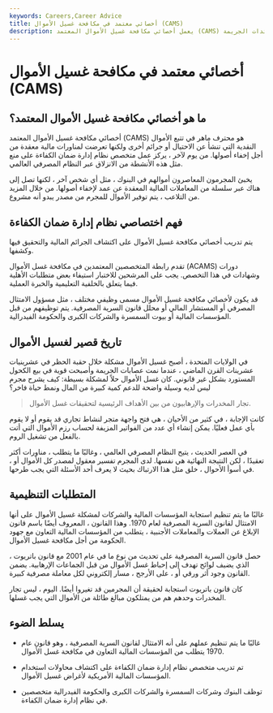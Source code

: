 ```yaml
---
keywords: Careers,Career Advice
title: أخصائي معتمد في مكافحة غسيل الأموال (CAMS)
description: يعمل أخصائي مكافحة غسيل الأموال المعتمد (CAMS) على اكتشاف محاولات التعتيم على أصول عائدات الجريمة.
---
```


# أخصائي معتمد في مكافحة غسيل الأموال (CAMS)
## ما هو أخصائي مكافحة غسيل الأموال المعتمد؟

أخصائي مكافحة غسيل الأموال المعتمد (CAMS) هو محترف ماهر في تتبع الأموال النقدية التي تنشأ عن الاحتيال أو جرائم أخرى ولكنها تعرضت لمناورات مالية معقدة من أجل إخفاء أصولها. من يوم لآخر ، يركز عمل متخصص نظام إدارة ضمان الكفاءة على منع مثل هذه الأنشطة من الانزلاق عبر النظام المصرفي العالمي.

يخبئ المجرمون المعاصرون أموالهم في البنوك ، مثل أي شخص آخر ، لكنها تصل إلى هناك عبر سلسلة من المعاملات المالية المعقدة عن عمد لإخفاء أصولها. من خلال المزيد من التلاعب ، يتم توفير الأموال للمجرم من مصدر يبدو أنه مشروع.

## فهم اختصاصي نظام إدارة ضمان الكفاءة

يتم تدريب أخصائي مكافحة غسيل الأموال على اكتشاف الجرائم المالية والتحقيق فيها وكشفها.

تقدم رابطة المتخصصين المعتمدين في مكافحة غسل الأموال (ACAMS) دورات وشهادات في هذا التخصص. يجب على المرشحين للاختبار استيفاء بعض متطلبات الأهلية فيما يتعلق بالخلفية التعليمية والخبرة العملية.

قد يكون لأخصائي مكافحة غسيل الأموال مسمى وظيفي مختلف ، مثل مسؤول الامتثال المصرفي أو المستشار المالي أو محلل قانون السرية المصرفية. يتم توظيفهم من قبل المؤسسات المالية أو بيوت السمسرة والشركات الكبرى والحكومة الفيدرالية.

## تاريخ قصير لغسيل الأموال

في الولايات المتحدة ، أصبح غسيل الأموال مشكلة خلال حقبة الحظر في عشرينيات عشرينات القرن الماضي ، عندما نمت عصابات الجريمة وأصبحت قوية في بيع الكحول المستورد بشكل غير قانوني. كان غسل الأموال حلاً لمشكلة بسيطة: كيف يشرح مجرم ليس لديه وسيلة واضحة للدعم كمية كبيرة من المال ونمط حياة فاخر؟

> تجار المخدرات والإرهابيون من بين الأهداف الرئيسية لتحقيقات غسل الأموال.

>

كانت الإجابة ، في كثير من الأحيان ، هي فتح واجهة متجر لنشاط تجاري قد يقوم أو لا يقوم بأي عمل فعليًا. يمكن إنشاء أي عدد من الفواتير المزيفة لحساب رزم الأموال التي أتت بالفعل من تشغيل الروم.

في العصر الحديث ، يتيح النظام المصرفي العالمي ، وغالبًا ما يتطلب ، مناورات أكثر تعقيدًا ، لكن النتيجة النهائية هي نفسها. لدى المجرم تفسير معقول لمصدر كل الأموال أو ، في أسوأ الأحوال ، خلق مثل هذا الارتباك بحيث لا يعرف أحد الأسئلة التي يجب طرحها.

## المتطلبات التنظيمية

غالبًا ما يتم تنظيم استجابة المؤسسات المالية والشركات لمشكلة غسيل الأموال على أنها الامتثال لقانون السرية المصرفية لعام 1970. وهذا القانون ، المعروف أيضًا باسم قانون الإبلاغ عن العملات والمعاملات الأجنبية ، يتطلب من المؤسسات المالية التعاون مع جهود الحكومة من أجل مكافحة غسيل الأموال.

حصل قانون السرية المصرفية على تحديث من نوع ما في عام 2001 مع قانون باتريوت ، الذي يضيف لوائح تهدف إلى إحباط غسل الأموال من قبل الجماعات الإرهابية. يضمن القانون وجود أثر ورقي أو ، على الأرجح ، مسار إلكتروني لكل معاملة مصرفية كبيرة.

كان قانون باتريوت استجابة لحقيقة أن المجرمين قد تغيروا أيضًا. اليوم ، ليس تجار المخدرات وحدهم هم من يمتلكون مبالغ طائلة من الأموال التي يجب غسلها.

## يسلط الضوء

- غالبًا ما يتم تنظيم عملهم على أنه الامتثال لقانون السرية المصرفية ، وهو قانون عام 1970 يتطلب من المؤسسات المالية التعاون في مكافحة غسل الأموال.

- تم تدريب متخصص نظام إدارة ضمان الكفاءة على اكتشاف محاولات استخدام المؤسسات المالية الأمريكية لأغراض غسيل الأموال.

- توظف البنوك وشركات السمسرة والشركات الكبرى والحكومة الفيدرالية متخصصين في نظام إدارة ضمان الكفاءة.

